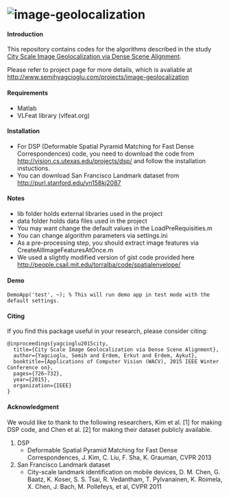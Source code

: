 # ![image-geolocalization](https://dl.dropboxusercontent.com/u/16169065/image-geolocalization-overview-wacv2015.png)

#### Introduction

This repository contains codes for the algorithms described in the study [City Scale Image Geolocalization via Dense Scene Alignment](http://www.semihyagcioglu.com/projects/image-geolocalization).

Please refer to project page for more details, which is avaliable at http://www.semihyagcioglu.com/projects/image-geolocalization

#### Requirements

- Matlab
- VLFeat library (vlfeat.org)

#### Installation

- For DSP (Deformable Spatial Pyramid Matching for Fast Dense Correspondences) code, you need to download the code from http://vision.cs.utexas.edu/projects/dsp/ and follow the installation instuctions.
- You can download San Francisco Landmark dataset from http://purl.stanford.edu/vn158kj2087

#### Notes

- lib folder holds external libraries used in the project
- data folder holds data files used in the project
- You may want change the default values in the LoadPreRequisities.m
- You can change algorithm parameters via settings.ini
- As a pre-processing step, you should extract image features via CreateAllImageFeaturesAtOnce.m
- We used a slightly modified version of gist code provided here http://people.csail.mit.edu/torralba/code/spatialenvelope/

#### Demo

	DemoApp('test', ~); % This will run demo app in test mode with the default settings.

#### Citing

If you find this package useful in your research, please consider citing:

    @inproceedings{yagcioglu2015city,
      title={City Scale Image Geolocalization via Dense Scene Alignment},
      author={Yagcioglu, Semih and Erdem, Erkut and Erdem, Aykut},
      booktitle={Applications of Computer Vision (WACV), 2015 IEEE Winter Conference on},
      pages={726–732},
      year={2015},
      organization={IEEE}
    }

#### Acknowledgment

We would like to thank to the following researchers, Kim et al. [1] for making DSP code, and Chen et al. [2] for making their dataset publicly available. 

1. DSP
	- Deformable Spatial Pyramid Matching for Fast Dense Correspondences, J. Kim, C. Liu, F. Sha, K. Grauman, CVPR 2013
2. San Francisco Landmark dataset
	- City-scale landmark identification on mobile devices, D. M. Chen, G. Baatz, K. Koser, S. S. Tsai, R. Vedantham, T. Pylvanainen, K. Roimela, X. Chen, J. Bach, M. Pollefeys, et al, CVPR 2011